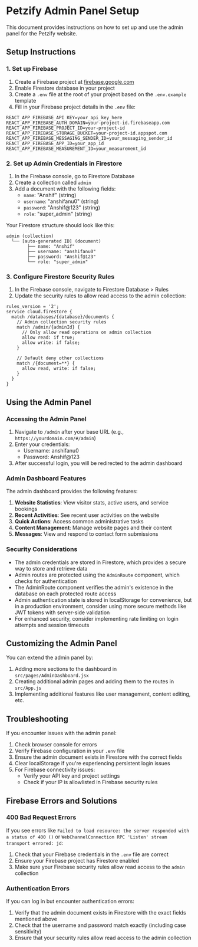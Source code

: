 # Petzify Admin Panel Setup

This document provides instructions on how to set up and use the admin panel for the Petzify website.

## Setup Instructions

### 1. Set up Firebase

1. Create a Firebase project at [firebase.google.com](https://firebase.google.com/)
2. Enable Firestore database in your project
3. Create a `.env` file at the root of your project based on the `.env.example` template
4. Fill in your Firebase project details in the `.env` file:

```
REACT_APP_FIREBASE_API_KEY=your_api_key_here
REACT_APP_FIREBASE_AUTH_DOMAIN=your-project-id.firebaseapp.com
REACT_APP_FIREBASE_PROJECT_ID=your-project-id
REACT_APP_FIREBASE_STORAGE_BUCKET=your-project-id.appspot.com
REACT_APP_FIREBASE_MESSAGING_SENDER_ID=your_messaging_sender_id
REACT_APP_FIREBASE_APP_ID=your_app_id
REACT_APP_FIREBASE_MEASUREMENT_ID=your_measurement_id
```

### 2. Set up Admin Credentials in Firestore

1. In the Firebase console, go to Firestore Database
2. Create a collection called `admin`
3. Add a document with the following fields:
   - `name`: "Anshif" (string)
   - `username`: "anshifanu0" (string)
   - `password`: "Anshif@123" (string)
   - `role`: "super_admin" (string)

Your Firestore structure should look like this:
```
admin (collection)
  └── [auto-generated ID] (document)
        ├── name: "Anshif"
        ├── username: "anshifanu0"
        ├── password: "Anshif@123"
        └── role: "super_admin"
```

### 3. Configure Firestore Security Rules

1. In the Firebase console, navigate to Firestore Database > Rules
2. Update the security rules to allow read access to the admin collection:

```
rules_version = '2';
service cloud.firestore {
  match /databases/{database}/documents {
    // Admin collection security rules
    match /admin/{adminId} {
      // Only allow read operations on admin collection
      allow read: if true;
      allow write: if false;
    }
    
    // Default deny other collections
    match /{document=**} {
      allow read, write: if false;
    }
  }
}
```

## Using the Admin Panel

### Accessing the Admin Panel

1. Navigate to `/admin` after your base URL (e.g., `https://yourdomain.com/#/admin`)
2. Enter your credentials:
   - Username: anshifanu0
   - Password: Anshif@123
3. After successful login, you will be redirected to the admin dashboard

### Admin Dashboard Features

The admin dashboard provides the following features:

1. **Website Statistics**: View visitor stats, active users, and service bookings
2. **Recent Activities**: See recent user activities on the website
3. **Quick Actions**: Access common administrative tasks
4. **Content Management**: Manage website pages and their content
5. **Messages**: View and respond to contact form submissions

### Security Considerations

- The admin credentials are stored in Firestore, which provides a secure way to store and retrieve data
- Admin routes are protected using the `AdminRoute` component, which checks for authentication
- The AdminRoute component verifies the admin's existence in the database on each protected route access
- Admin authentication state is stored in localStorage for convenience, but in a production environment, consider using more secure methods like JWT tokens with server-side validation
- For enhanced security, consider implementing rate limiting on login attempts and session timeouts

## Customizing the Admin Panel

You can extend the admin panel by:

1. Adding more sections to the dashboard in `src/pages/AdminDashboard.jsx`
2. Creating additional admin pages and adding them to the routes in `src/App.js`
3. Implementing additional features like user management, content editing, etc.

## Troubleshooting

If you encounter issues with the admin panel:

1. Check browser console for errors
2. Verify Firebase configuration in your `.env` file
3. Ensure the admin document exists in Firestore with the correct fields
4. Clear localStorage if you're experiencing persistent login issues
5. For Firebase connectivity issues:
   - Verify your API key and project settings
   - Check if your IP is allowlisted in Firebase security rules

## Firebase Errors and Solutions

### 400 Bad Request Errors

If you see errors like `Failed to load resource: the server responded with a status of 400 ()` or 
`WebChannelConnection RPC 'Listen' stream transport errored: jd`:

1. Check that your Firebase credentials in the `.env` file are correct
2. Ensure your Firebase project has Firestore enabled
3. Make sure your Firebase security rules allow read access to the `admin` collection

### Authentication Errors

If you can log in but encounter authentication errors:

1. Verify that the admin document exists in Firestore with the exact fields mentioned above
2. Check that the username and password match exactly (including case sensitivity)
3. Ensure that your security rules allow read access to the admin collection 